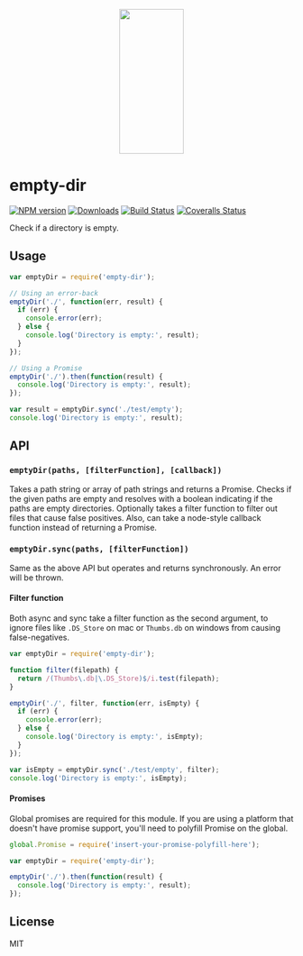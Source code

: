 <p align="center">
  <a href="http://gulpjs.com">
    <img height="257" width="114" src="https://raw.githubusercontent.com/gulpjs/artwork/master/gulp-2x.png">
  </a>
</p>

# empty-dir

[![NPM version][npm-image]][npm-url] [![Downloads][downloads-image]][npm-url] [![Build Status][ci-image]][ci-url] [![Coveralls Status][coveralls-image]][coveralls-url]

Check if a directory is empty.

## Usage

```js
var emptyDir = require('empty-dir');

// Using an error-back
emptyDir('./', function(err, result) {
  if (err) {
    console.error(err);
  } else {
    console.log('Directory is empty:', result);
  }
});

// Using a Promise
emptyDir('./').then(function(result) {
  console.log('Directory is empty:', result);
});

var result = emptyDir.sync('./test/empty');
console.log('Directory is empty:', result);
```

## API

### `emptyDir(paths, [filterFunction], [callback])`

Takes a path string or array of path strings and returns a Promise. Checks if the given paths are empty and resolves with a boolean indicating if the paths are empty directories. Optionally takes a filter function to filter out files that cause false positives. Also, can take a node-style callback function instead of returning a Promise.

### `emptyDir.sync(paths, [filterFunction])`

Same as the above API but operates and returns synchronously. An error will be thrown.

#### Filter function

Both async and sync take a filter function as the second argument, to ignore files like `.DS_Store` on mac or `Thumbs.db` on windows from causing false-negatives.

```js
var emptyDir = require('empty-dir');

function filter(filepath) {
  return /(Thumbs\.db|\.DS_Store)$/i.test(filepath);
}

emptyDir('./', filter, function(err, isEmpty) {
  if (err) {
    console.error(err);
  } else {
    console.log('Directory is empty:', isEmpty);
  }
});

var isEmpty = emptyDir.sync('./test/empty', filter);
console.log('Directory is empty:', isEmpty);
```

#### Promises

Global promises are required for this module. If you are using a platform that doesn't have promise support, you'll need to polyfill Promise on the global.

```js
global.Promise = require('insert-your-promise-polyfill-here');

var emptyDir = require('empty-dir');

emptyDir('./').then(function(result) {
  console.log('Directory is empty:', result);
});
```

## License

MIT

<!-- prettier-ignore-start -->
[downloads-image]: https://img.shields.io/npm/dm/empty-dir.svg?style=flat-square
[npm-url]: https://www.npmjs.com/package/empty-dir
[npm-image]: https://img.shields.io/npm/v/empty-dir.svg?style=flat-square

[ci-url]: https://github.com/gulpjs/empty-dir/actions?query=workflow:dev
[ci-image]: https://img.shields.io/github/workflow/status/gulpjs/empty-dir/dev?style=flat-square

[coveralls-url]: https://coveralls.io/r/gulpjs/empty-dir
[coveralls-image]: https://img.shields.io/coveralls/gulpjs/empty-dir/master.svg?style=flat-square
<!-- prettier-ignore-end -->
